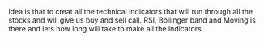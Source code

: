 idea is that to creat all the technical indicators that will run through all the stocks and will give us buy and sell call. RSI, Bollinger band and Moving is there and lets how long will take to make all the indicators.
